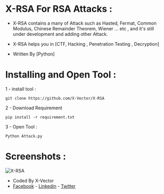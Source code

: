 # X-RSA For RSA Attacks :
- X-RSA contains a many of Attack such as Hasted, Fermat, Common Modulus, Chinese Remainder Theorem, Wiener ... etc , and it's still under development and adding other Attack.

- X-RSA helps you in [CTF, Hacking , Penetration Testing , Decryption]
- Written By [Python]

# Installing and Open Tool :
1 - install tool : 
```
git clone https://github.com/X-Vector/X-RSA
```
2 - Download Requirement
```
pip install -r requirement.txt
```
3 - Open Tool :
```
Python Attack.py
```
# Screenshots :

![X-RSA](https://c.top4top.net/p_96007iik1.png "X-RSA in Action")

- Coded By X-Vector
- [Facebook](https://www.facebook.com/X.Vector1) - [Linkedin](https://www.linkedin.com/in/mohamed-abdelfatah-509b01149/) - [Twitter](https://twitter.com/@XVector11)
